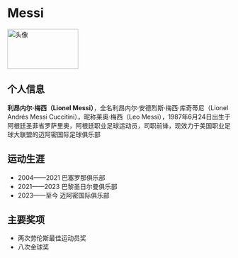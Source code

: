 # Messi
<img src="https://i0.hdslb.com/bfs/archive/4955df466e8a33d175df0b69d67c709cdf400951.jpg" alt="头像" width="160" height="90">

## 个人信息
**利昂内尔·梅西（Lionel Messi）**，全名利昂内尔·安德烈斯·梅西·库奇蒂尼（Lionel Andrés Messi Cuccitini），昵称莱奥·梅西（Leo Messi），1987年6月24日出生于阿根廷圣菲省罗萨里奥，阿根廷职业足球运动员，司职前锋，现效力于美国职业足球大联盟的迈阿密国际足球俱乐部

## 运动生涯

- 2004——2021 巴塞罗那俱乐部
- 2021——2023 巴黎圣日尔曼俱乐部
- 2023——至今 迈阿密国际俱乐部

## 主要奖项

- 两次劳伦斯最佳运动员奖
- 八次金球奖
  
